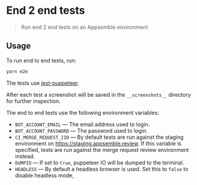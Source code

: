 # End 2 end tests

> Run end 2 end tests on an Appsemble environment

## Usage

To run end to end tests, run:

```sh
yarn e2e
```

The tests use [jest-puppeteer](https://github.com/smooth-code/jest-puppeteer).

After each test a screenshot will be saved in the `__screenshots__` directory for further
inspection.

The end to end tests use the following environment variables:

- `BOT_ACCOUNT_EMAIL` — The email address used to login.
- `BOT_ACCOUNT_PASSWORD` — The password used to login.
- `CI_MERGE_REQUEST_IID` — By default tests are run against the staging environment on
  https://staging.appsemble.review. If this variable is specified, tests are run against the merge
  request review environment instead.
- `DUMPIO` — If set to `true`, puppeteer IO will be dumped to the terminal.
- `HEADLESS` — By default a headless browser is used. Set this to `false` to disable headless mode,
